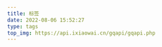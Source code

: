 ```yaml
---
title: 标签
date: 2022-08-06 15:52:27
type: tags
top_img: https://api.ixiaowai.cn/gqapi/gqapi.php
---
```

